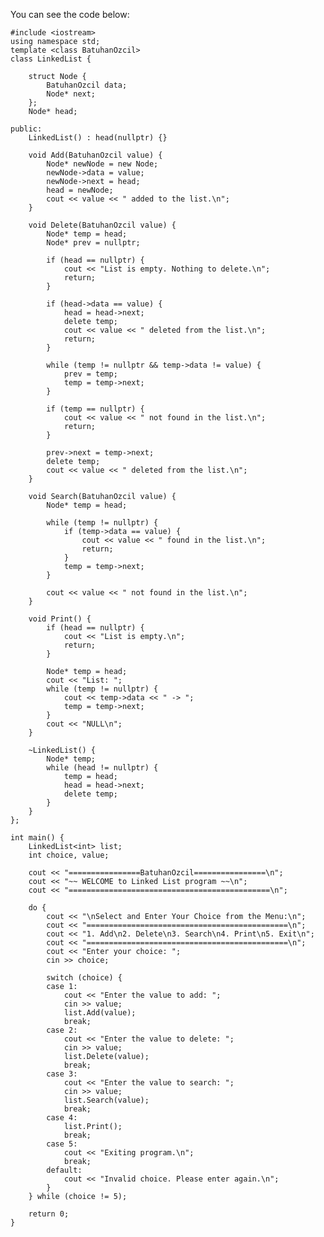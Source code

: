   You can see the code below:  

  
    #include <iostream>
    using namespace std;
    template <class BatuhanOzcil>
    class LinkedList {
      
        struct Node {
            BatuhanOzcil data;
            Node* next;
        };
        Node* head;
    
    public:
        LinkedList() : head(nullptr) {}
    
        void Add(BatuhanOzcil value) {
            Node* newNode = new Node;
            newNode->data = value;
            newNode->next = head;
            head = newNode;
            cout << value << " added to the list.\n";
        }
    
        void Delete(BatuhanOzcil value) {
            Node* temp = head;
            Node* prev = nullptr;
    
            if (head == nullptr) {
                cout << "List is empty. Nothing to delete.\n";
                return;
            }
    
            if (head->data == value) {
                head = head->next;
                delete temp;
                cout << value << " deleted from the list.\n";
                return;
            }
    
            while (temp != nullptr && temp->data != value) {
                prev = temp;
                temp = temp->next;
            }
    
            if (temp == nullptr) {
                cout << value << " not found in the list.\n";
                return;
            }
    
            prev->next = temp->next;
            delete temp;
            cout << value << " deleted from the list.\n";
        }
    
        void Search(BatuhanOzcil value) {
            Node* temp = head;
    
            while (temp != nullptr) {
                if (temp->data == value) {
                    cout << value << " found in the list.\n";
                    return;
                }
                temp = temp->next;
            }
    
            cout << value << " not found in the list.\n";
        }
    
        void Print() {
            if (head == nullptr) {
                cout << "List is empty.\n";
                return;
            }
    
            Node* temp = head;
            cout << "List: ";
            while (temp != nullptr) {
                cout << temp->data << " -> ";
                temp = temp->next;
            }
            cout << "NULL\n";
        }
    
        ~LinkedList() {
            Node* temp;
            while (head != nullptr) {
                temp = head;
                head = head->next;
                delete temp;
            }
        }
    };
    
    int main() {
        LinkedList<int> list;
        int choice, value;
    
        cout << "================BatuhanOzcil================\n";
        cout << "~~ WELCOME to Linked List program ~~\n";
        cout << "=============================================\n";
    
        do {
            cout << "\nSelect and Enter Your Choice from the Menu:\n";
            cout << "=============================================\n";
            cout << "1. Add\n2. Delete\n3. Search\n4. Print\n5. Exit\n";
            cout << "=============================================\n";
            cout << "Enter your choice: ";
            cin >> choice;
    
            switch (choice) {
            case 1:
                cout << "Enter the value to add: ";
                cin >> value;
                list.Add(value);
                break;
            case 2:
                cout << "Enter the value to delete: ";
                cin >> value;
                list.Delete(value);
                break;
            case 3:
                cout << "Enter the value to search: ";
                cin >> value;
                list.Search(value);
                break;
            case 4:
                list.Print();
                break;
            case 5:
                cout << "Exiting program.\n";
                break;
            default:
                cout << "Invalid choice. Please enter again.\n";
            }
        } while (choice != 5);
    
        return 0;
    }
